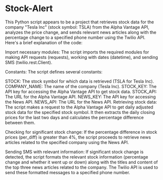 # Stock-Alert
This Python script appears to be a project that retrieves stock data for the company "Tesla Inc" (stock symbol: TSLA) from the Alpha Vantage API, analyzes the price change, and sends relevant news articles along with the percentage change to a specified phone number using the Twilio API. Here's a brief explanation of the code:

Import necessary modules: The script imports the required modules for making API requests (requests), working with dates (datetime), and sending SMS (twilio.rest.Client).

Constants: The script defines several constants:

STOCK: The stock symbol for which data is retrieved (TSLA for Tesla Inc).
COMPANY_NAME: The name of the company (Tesla Inc).
STOCK_KEY: The API key for accessing the Alpha Vantage API to get stock data.
STOCK_API: The URL for the Alpha Vantage API.
NEWS_KEY: The API key for accessing the News API.
NEWS_API: The URL for the News API.
Retrieving stock data: The script makes a request to the Alpha Vantage API to get daily adjusted stock data for the specified stock symbol. It then extracts the daily closing prices for the last two days and calculates the percentage difference between them.

Checking for significant stock change: If the percentage difference in stock prices (per_diff) is greater than 4%, the script proceeds to retrieve news articles related to the specified company using the News API.

Sending SMS with relevant information: If significant stock change is detected, the script formats the relevant stock information (percentage change and whether it went up or down) along with the titles and content of the top three news articles related to the company. The Twilio API is used to send these formatted messages to a specified phone number.

